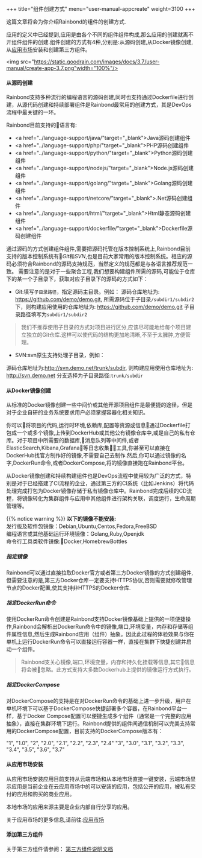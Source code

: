 +++
title="组件创建方式"
menu="user-manual-appcreate"
weight=3100
+++

这篇文章将会为你介绍Rainbond的组件的创建方式.

应用的定义中已经提到,应用是由各个不同的组件组件构成,那么应用的创建就离不开组件组件的创建.组件创建的方式有4种,分别是:从源码创建,从Docker镜像创建,从[应用市场](/docs/user-manual/app-store/)安装和创建第三方组件。

<img src="https://static.goodrain.com/images/docs/3.7/user-manual/create-app-3.7.png"width="100%"/>

#### 从源码创建

Rainbond支持多种流行的编程语言的源码创建,同时也支持通过Dockerfile进行创建，从源代码创建和持续部署组件是Rainbond最常用的创建方式，其是DevOps流程中最关键的一环。

Rainbond目前支持的语言有:

- <a href="../language-support/java/"target="_blank">Java源码创建组件</a>
- <a href="../language-support/php/"target="_blank">PHP源码创建组件</a>
- <a href="../language-support/python/"target="_blank">Python源码创建组件</a>
- <a href="../language-support/nodejs/"target="_blank">Node.js源码创建组件</a>
- <a href="../language-support/golang/"target="_blank">Golang源码创建组件</a>
- <a href="../language-support/netcore/"target="_blank">.Net源码创建组件</a>
- <a href="../language-support/html/"target="_blank">Html静态源码创建组件</a>
- <a href="../language-support/dockerfile/"target="_blank">Dockerfile源码创建组件</a>

通过源码的方式创建组件组件,需要把源码托管在版本控制系统上,Rainbond目前支持的版本控制系统有*Git*和*SVN*,也是目前大家常用的版本控制系统。相应的源码必须符合Rainbond的源码支持规范，当然定义的规范都是与各语言推荐规范一致。
需要注意的是对于一些聚合工程,我们想要构建组件所需的源码,可能位于仓库下的某一个子目录下，获取对应子目录下的源码的方式如下：

* Git:填写`子目录路径`，指定源码主目录。例如：
源码仓库地址为: https://github.com/demo/demo.git, 所需源码位于子目录`/subdir1/subdir2`下，则构建应用使用的仓库地址为: https://github.com/demo/demo.git 子目录路径填写为`subdir1/subdir2`

>我们不推荐使用子目录的方式对项目进行区分,应该尽可能地给每个项目建立独立的Git仓库.这样可以使代码的结构更加地清晰,不至于太臃肿,方便管理。

* SVN:svn原生支持处理子目录，例如：

源码仓库地址为:http://svn.demo.net/trunk/subdir, 则构建应用使用仓库地址为: http://svn.demo.net 分支选择为子目录路径:`trunk/subdir`

#### 从Docker镜像创建

从标准的Docker镜像创建一些中间价或其他开源项目组件是最便捷的途径，但是对于企业自研的业务系统要求用户必须掌握容器化相关知识。

你可以将项目的代码,运行时环境,依赖库,配置等资源或信息通过Dockerfile打包成一个或多个镜像,上传到DockerHub或其他公有镜像仓库中,或是自己的私有仓库。对于项目中所需要的数据库,消息队列等中间件,或者ElasticSearch,Kibana,Grafana等日志收集工具,你甚至可以直接在DockerHub找官方制作好的镜像,不需要自己去制作.然后,你可以通过镜像的名字,DockerRun命令,或者DockerCompose,将的镜像直接跑在Rainbond平台。

从Docker镜像创建和持续构建组件也是DevOps流程中使用较为广泛的方式，特别是对于已经搭建了CI流程的企业，通过第三方的CI系统（比如Jenkins）将代码处理完成打包为Docker镜像存储于私有镜像仓库中。Rainbond完成后续的CD流程，将镜像转化为集群组件与应用中其他组件进行架构关联，调度运行，生命周期管理等。

{{% notice warning %}}
<b>以下的镜像不能安装:</b> </br>
发行版及软件包镜像：Debian,Ubuntu,Centos,Fedora,FreeBSD</br>
编程语言或其他基础运行环境镜像：Golang,Ruby,Openjdk</br>
命令行工具类软件镜像:Docker,HomebrewBottles


##### 指定镜像

Rainbond可以通过直接拉取Docker官方或者第三方Docker镜像的方式创建组件,但需要注意的是,第三方Docker仓库一定要支持HTTPS协议,否则需要就修改管理节点的Docker配置,使其支持非HTTPS的Docker仓库.

##### 指定DockerRun命令

使用DockerRun命令创建是Rainbond支持Docker镜像基础上提供的一项便捷操作,Rainbond会解析出DockerRun命令中的镜像,端口,环境变量，内存和存储等组件属性信息,然后生成Rainbond应用（组件）抽象。因此此过程的体验效果与你在单机上运行DockerRun命令可以直接运行容器一样，直接在集群下快捷创建并启动一个组件。

> Rainbond支关心镜像,端口,环境变量，内存和持久化挂载等信息,其它信息将会被忽略。此方式支持大多数Dockerhub上提供的镜像运行方式执行。

##### 指定DockerCompose

对DockerCompose的支持是在对DockerRun命令的基础上进一步升级，用户在单机环境下可以基于DockerCompose快捷部署多个容器，在Rainbond平台一样，基于Docker Compose配置可以便捷生成多个组件（通常是一个完整的应用抽象），直接在集群环境下运行。Rainbond提供的组件间通信机制可以完美支持常用的DockerCompose配置，目前支持的DockerCompose版本有：

"1", "1.0", "2", "2.0", "2.1", "2.2", "2.3", "2.4"
"3", "3.0", "3.1", "3.2", "3.3", "3.4", "3.5", "3.6", "3.7"

#### 从应用市场安装

从应用市场安装应用目前支持从云端市场和从本地市场直接一键安装，云端市场显示应用是当前企业在云应用市场中的可以安装的应用，包括公开的应用，被私有交付的应用和购买的商业应用。 

本地市场的应用来源主要是企业内部自行分享的应用。

关于应用市场的更多信息,请前往:[应用市场](/docs/user-manual/app-store/)

#### 添加第三方组件

关于第三方组件请参阅： [第三方组件说明文档](../thirdparty-service)
